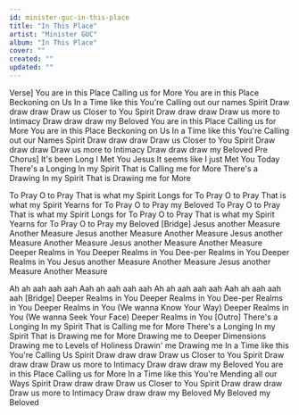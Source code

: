 ```yaml
---
id: minister-guc-in-this-place
title: "In This Place"
artist: "Minister GUC"
album: "In This Place"
cover: ""
created: ""
updated: ""
---
```


Verse]
You are in this Place
Calling us for More
You are in this Place Beckoning on Us
In a Time like this
You're Calling out our names
Spirit Draw draw draw
Draw us Closer to You
Spirit Draw draw draw
Draw us more to Intimacy
Draw draw draw my Beloved
You are in this Place
Calling us for More
You are in this Place Beckoning on Us
In a Time like this
You're Calling out our Names
Spirit Draw draw draw
Draw us Closer to You
Spirit Draw draw draw
Draw us more to Intimacy
Draw draw draw my Beloved
Pre  Chorus]
It's been Long I Met You Jesus
It seems like I just Met You Today
There's a Longing In my Spirit
That is Calling me for More
There's a Drawing In my Spirit
That is Drawing me for More

To Pray O to Pray
That is what my Spirit Longs for
To Pray O to Pray
That is what my Spirit Yearns for
To Pray O to Pray my Beloved
To Pray O to Pray
That is what my Spirit Longs for
To Pray O to Pray
That is what my Spirit Yearns for
To Pray O to Pray my Beloved
[Bridge]
Jesus another Measure
Another Measure
Jesus another Measure
Another Measure
Jesus another Measure
Another Measure
Jesus another Measure
Another Measure
Deeper Realms in You
Deeper Realms in You
Dee-per Realms in You
Deeper Realms in You
Jesus another Measure
Another Measure
Jesus another Measure
Another Measure

Ah ah aah aah aah
Aah ah aah aah aah
Ah ah aah aah aah
Aah ah aah aah aah
[Bridge]
Deeper Realms in You
Deeper Realms in You
Dee-per Realms in You
Deeper Realms in You
(We wanna Know Your Way)
Deeper Realms in You
(We wanna Seek Your Face)
Deeper Realms in You
[Outro]
There's a Longing In my Spirit
That is Calling me for More
There's a Longing In my Spirit
That is Drawing me for More
Drawing me to Deeper Dimensions
Drawing me to Levels of Holiness
Drawin' me Drawing me
In a Time like this You're Calling Us
Spirit Draw draw draw
Draw us Closer to You
Spirit Draw draw draw
Draw us more to Intimacy
Draw draw draw my Beloved
You are in this Place
Calling us for More
In a Time like this
You're Mending all our Ways
Spirit Draw draw draw
Draw us Closer to You
Spirit Draw draw draw
Draw us more to Intimacy
Draw draw draw my Beloved
My Beloved my Beloved
